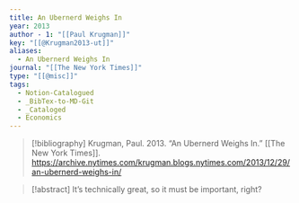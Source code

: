 ```yaml
---
title: An Ubernerd Weighs In
year: 2013
author - 1: "[[Paul Krugman]]"
key: "[[@Krugman2013-ut]]"
aliases:
  - An Ubernerd Weighs In
journal: "[[The New York Times]]"
type: "[[@misc]]"
tags:
  - Notion-Catalogued
  - _BibTex-to-MD-Git
  - _Cataloged
  - Economics
---
```


> [!bibliography]
> Krugman, Paul. 2013. “An Ubernerd Weighs In.” [[The New York Times]]. https://archive.nytimes.com/krugman.blogs.nytimes.com/2013/12/29/an-ubernerd-weighs-in/

> [!abstract]
> It’s technically great, so it must be important, right?